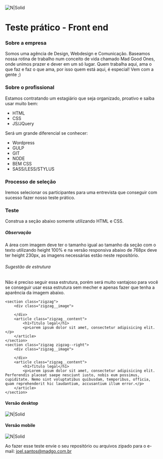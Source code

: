 ![N|Solid](http://madgo.com.br/wp-content/uploads/2013/02/mad-good-ones-3-2.png)
# Teste prático - Front end


### Sobre a empresa
Somos uma agência de Design, Webdesign e Comunicação. Baseamos nossa rotina de trabalho num conceito de vida chamado Mad Good Ones, onde unimos prazer e dever em um só lugar.
Quem trabalha aqui, ama o que faz e faz o que ama, por isso quem está aqui, é especial! Vem com a gente ;)

### Sobre o profissional
Estamos contratando um estagiário que seja organizado, proativo e saiba usar muito bem:
  - HTML
  - CSS
  - JS/JQuery   

Será um grande diferencial se conhecer:
  - Wordpress
  - GULP
  - GIT
  - NODE
  - BEM CSS
  - SASS/LESS/STYLUS

### Processo de seleção
Iremos selecionar os participantes para uma entrevista que conseguir com sucesso fazer nosso teste prático.

### Teste

Construa a seção abaixo somente utilizando HTML e CSS.

##### Observação
A área com imagem deve ter o tamanho igual ao tamanho da seção com o texto utilizando height 100% e na versão responsiva abaixo de 768px deve ter height 230px, as imagens necessárias estão neste repositório.

###### Sugestão de estrutura
Não é preciso seguir essa estrutura, porém será muito vantajoso para você se conseguir usar essa estrutura sem mecher e apenas fazer que tenha a aparência da imagem abaixo.
```
<section class="zigzag">
	<div class="zigzag__image">
		
	</div>
	<article class="zigzag__content">
		<h1>Titulo legal</h1>
		<p>Lorem ipsum dolor sit amet, consectetur adipisicing elit.</p>
	</article>
</section>	
<section class="zigzag zigzag--right">
	<div class="zigzag__image">
		
	</div>
	<article class="zigzag__content">
		<h1>Titulo legal</h1>
		<p>Lorem ipsum dolor sit amet, consectetur adipisicing elit. Perferendis placeat saepe nesciunt iusto, nobis eum possimus, cupiditate. Nemo sint voluptatibus quibusdam, temporibus, officia, quam reprehenderit hic laudantium, accusantium illum error.</p>
	</article>
</section>

```

#### Versão desktop
![N|Solid](http://madknow.com.br/madgo/wp-content/uploads/zigzag.jpg)
#### Versão mobile
![N|Solid](http://madknow.com.br/madgo/wp-content/uploads/zigzag-responsive.jpg)

Ao fazer esse teste envie o seu repositório ou arquivos zipado para o e-mail: joel.santos@madgo.com.br